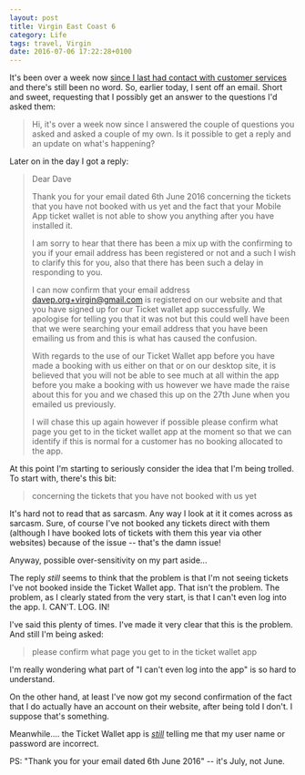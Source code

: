 ```yaml
---
layout: post
title: Virgin East Coast 6
category: Life
tags: travel, Virgin
date: 2016-07-06 17:22:28+0100
---
```


It's been over a week now
[since I last had contact with customer services](/2016/06/28/virgin_east_coast_5.html)
and there's still been no word. So, earlier today, I sent off an email.
Short and sweet, requesting that I possibly get an answer to the questions
I'd asked them:

> Hi, it's over a week now since I answered the couple of questions you
> asked and asked a couple of my own. Is it possible to get a reply and an
> update on what's happening?

Later on in the day I got a reply:

> Dear Dave
>
> Thank you for your email dated 6th June 2016 concerning the tickets that
> you have not booked with us yet and the fact that your Mobile App ticket
> wallet is not able to show you anything after you have installed it.
>
> I am sorry to hear that there has been a mix up with the confirming to you
> if your email address has been registered or not and a such I wish to
> clarify this for you, also that there has been such a delay in responding
> to you.
>
> I can now confirm that your email address davep.org+virgin@gmail.com is
> registered on our website and that you have signed up for our Ticket
> wallet app successfully. We apologise for telling you that it was not but
> this could well have been that we were searching your email address that
> you have been emailing us from and this is what has caused the confusion.
>
> With regards to the use of our Ticket Wallet app before you have made a
> booking with us either on that or on our desktop site, it is believed that
> you will not be able to see much at all within the app before you make a
> booking with us however we have made the raise about this for you and we
> chased this up on the 27th June when you emailed us previously.
>
> I will chase this up again however if possible please confirm what page
> you get to in the ticket wallet app at the moment so that we can identify
> if this is normal for a customer has no booking allocated to the app.

At this point I'm starting to seriously consider the idea that I'm being
trolled. To start with, there's this bit:

> concerning the tickets that you have not booked with us yet

It's hard not to read that as sarcasm. Any way I look at it it comes across
as sarcasm. Sure, of course I've not booked any tickets direct with them
(although I have booked lots of tickets with them this year via other
websites) because of the issue -- that's the damn issue!

Anyway, possible over-sensitivity on my part aside...

The reply *still* seems to think that the problem is that I'm not seeing
tickets I've not booked inside the Ticket Wallet app. That isn't the
problem. The problem, as I clearly stated from the very start, is that I
can't even log into the app. I. CAN'T. LOG. IN!

I've said this plenty of times. I've made it very clear that this is the
problem. And still I'm being asked:

> please confirm what page you get to in the ticket wallet app

I'm really wondering what part of "I can't even log into the app" is so hard
to understand.

On the other hand, at least I've now got my second confirmation of the fact
that I do actually have an account on their website, after being told I
don't. I suppose that's something.

Meanwhile.... the Ticket Wallet app is
[*still*](/2016/06/17/virgin_east_coast.html) telling me that my user name
or password are incorrect.

PS: "Thank you for your email dated 6th June 2016" -- it's July, not June.

[//]: # (2016-07-06-virgin_east_coast_6.md ends here)
